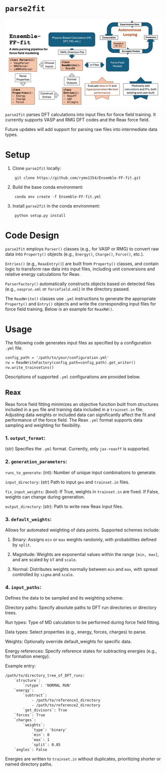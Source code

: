 # `parse2fit`

![alt text](Ensemble-FF-fit.jpg?raw=true)

`parse2fit` parses DFT calculations into input files for force field training. It currently supports VASP and RMG DFT codes and the Reax force field.

Future updates will add support for parsing raw files into intermediate data types. 

# Setup

1. Clone `parse2fit` locally:

        git clone https://github.com/rymo1354/Ensemble-FF-fit.git

2. Build the base conda environment:

        conda env create -f Ensemble-FF-fit.yml

3. Install `parse2fit` in the conda environment:

        python setup.py install

# Code Design

`parse2fit` employs `Parser()` classes (e.g., for VASP or RMG) to convert raw data into `Property()` objects (e.g., `Energy()`, `Charge()`, `Force()`, etc.). 

`Entries()` (e.g., `ReaxEntry()`) are built from `Property()` classes, and contain logic to transform raw data into input files, including unit conversions and relative energy calculations for Reax.   

`ParserFactory()` automatically constructs objects based on detected files (e.g., `vasprun.xml` or `forcefield.xml`) in the directory passed. 

The `ReadWrite()` classes use `.yml` instructions to generate the appropriate `Property()` and `Entry()` objects and write the corresponding input files for force field training. Below is an example for `ReaxRW()`. 

# Usage
The following code generates input files as specified by a configuration `.yml` file.

    config_path = '/path/to/your/configuration.yml'
    rw = ReadWriteFactory(config_path=config_path).get_writer()
    rw.write_trainsetins()

Descriptions of supported `.yml` configurations are provided below. 

## Reax

Reax force field fitting minimizes an objective function built from structures included in a `geo` file and training data included in a `trainset.in` file. Adjusting data weights or included data can significantly affect the fit and performance of the force field. The Reax `.yml` format supports data sampling and weighting for flexibility.

### 1. `output_format`:

(str) Specifies the `.yml` format. Currently, only `jax-reaxff` is supported.

### 2. `generation_parameters`:
    
`runs_to_generate`: (int): Number of unique input combinations to generate.

`input_directory`: (str) Path to input `geo` and `trainset.in` files.

`fix_input_weights`: (bool): If True, weights in `trainset.in` are fixed. If False, weights can change during generation.

`output_directory`: (str): Path to write new Reax input files. 

### 3. `default_weights`:

Allows for automated weighting of data points. Supported schemes include:

1. Binary: Assigns `min` or `max` weights randomly, with probabilities defined by `split`.

2. Magnitude: Weights are exponential values within the range `[min, max]`, and are scaled by `kT` and `scale`.

3. Normal: Distributes weights normally between `min` and `max`, with spread controlled by `sigma` and `scale`.

### 4. `input_paths`:

Defines the data to be sampled and its weighting scheme:

Directory paths: Specify absolute paths to DFT run directories or directory trees.

Run types: Type of MD calculation to be performed during force field fitting. 

Data types: Select properties (e.g., energy, forces, charges) to parse.

Weights: Optionally override default_weights for specific data.

Energy references: Specify reference states for subtracting energies (e.g., for formation energy).

Example entry:

    /path/to/directory_tree_of_DFT_runs:
        `structure`:
            `rutype`: 'NORMAL RUN'
        `energy`:
            `subtract`:
                - /path/to/reference1_directory
                - /path/to/reference2_directory
            `get_divisors`: True 
        `forces`: True
        `charges`:
            `weights`:
                `type`: 'binary'
                `min`: 0
                `max`: 1
                `split`: 0.85
        `angles`: False

Energies are written to `trainset.in` without duplicates, prioritizing shorter or named directory paths.



